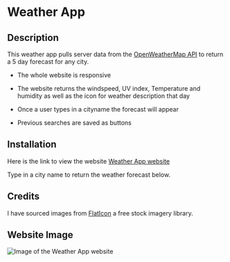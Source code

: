 # Weather App

## Description

This weather app pulls server data from the [OpenWeatherMap API](https://openweathermap.org/) to return a 5 day forecast for any city.

* The whole website is responsive

* The website returns the windspeed, UV index, Temperature and humidity as well as the icon for weather description that day

* Once a user types in a cityname the forecast will appear

* Previous searches are saved as buttons

## Installation

Here is the link to view the website
[Weather App website](https://adrian-szonyi.github.io/WeatherApp/index.html)

Type in a city name to return the weather forecast below.

## Credits

I have sourced images from [FlatIcon](https://www.flaticon.com/) a free stock imagery library. 

## Website Image

![Image of the Weather App website](Assets/unnamed(1).png)

